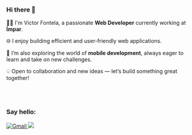 

<!--
**VictorFontela/VictorFontela** is a ✨ _special_ ✨ repository because its `README.md` (this file) appears on your GitHub profile.

Here are some ideas to get you started:

- 🔭 I’m currently working on ...
- 🌱 I’m currently learning ...
- 👯 I’m looking to collaborate on ...
- 🤔 I’m looking for help with ...
- 💬 Ask me about ...
- 📫 How to reach me: ...
- 😄 Pronouns: ...
- ⚡ Fun fact: ...
-->


  <h3>Hi there 👋</h3>
  <p>🧑‍💻 I'm Victor Fontela, a passionate <strong>Web Developer</strong> currently working at <strong>Ímpar</strong>.</p>
  <p>🌐 I enjoy building efficient and user-friendly web applications.</p>
  <p>📱 I’m also exploring the world of <strong>mobile development</strong>, always eager to learn and take on new challenges.</p>
  <p>💡 Open to collaboration and new ideas — let’s build something great together!</p>
  <br/>
  <!--<p> ⚙  <a href="#" target="_blanck">Look at my portfolio</a></p>-->

<br>

<div align="left">
  <h3>Say hello:</h3>
</div>
 <a href="mailto:victor.fontela03@gmail.com" target="_blanck">
    <img src="https://img.shields.io/badge/Gmail-D14836?style=for-the-badge&logo=gmail&logoColor=white" alt="Gmail"/>
 </a>
  <a href="https://www.linkedin.com/in/victor-fontela-060bb6bb" target="_blanck">
    <img src="https://img.shields.io/badge/LinkedIn-0077B5?style=for-the-badge&logo=linkedin&logoColor=white"/> 
  </a>

<br/>
<br/>
<br/>
 
